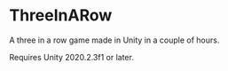 # ThreeInARow
 A three in a row game made in Unity in a couple of hours.

Requires Unity 2020.2.3f1 or later.
